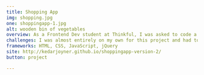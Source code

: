 ```yaml
---
title: Shopping App
img: shopping.jpg
one: shoppingapp-1.jpg
alt: wooden bin of vegetables
overview: As a Frontend Dev student at Thinkful, I was asked to code a shopping list app from scratch. First, I created a detailed wireframe so that I had a clear idea of the look and feel of my app before I started building. Secondly, I built a non-interactive version of the app that demonstrated the layout and style. As the third part of this project, I used JavaScript and JQuery to make my app interactive.
challenges: I was almost entirely on my own for this project and had to bring together everything I learned about wireframing, styling, and using JQuery to traverse the DOM and bring my app to life. After completing this project, I decided to recreate my app a second time in order to refractor my code and better understand jQuery.
frameworks: HTML, CSS, JavaScript, jQuery
site: http://kedarjoyner.github.io/shoppingapp-version-2/
button: project

---
```

